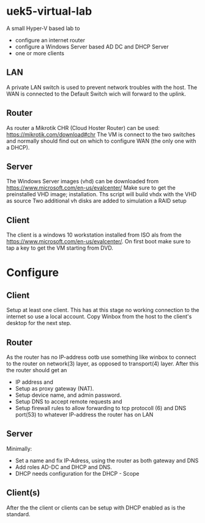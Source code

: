 # uek5-virtual-lab
A small Hyper-V based lab to 
* configure an internet router
* configure a Windows Server based AD DC and DHCP Server
* one or more clients

## LAN
A private LAN switch is used to prevent network troubles with the host. The WAN is connected to the Default Switch wich will forward to the uplink. 
## Router
As router a Mikrotik CHR (Cloud Hoster Router) can be used: https://mikrotik.com/download#chr
The VM is connect to the two switches and normally should find out on which to configure WAN (the only one with a DHCP).

## Server
The Windows Server images (vhd) can be downloaded from https://www.microsoft.com/en-us/evalcenter/ Make sure to get the preinstalled VHD image; installation. Ths script will build vhdx with the VHD as source
Two additional vh disks are added to simulation a RAID setup

## Client
The client is a windows 10 workstation installed from ISO als from the https://www.microsoft.com/en-us/evalcenter/. On first boot make sure to tap a key to get the VM starting from DVD.

# Configure
## Client
Setup at least one client. This has at this stage no working connection to the internet so use a local account. Copy Winbox from the host to the client's desktop for the next step.

## Router
As the router has no IP-address ootb use something like winbox to connect to the router on network(3) layer, as opposed to transport(4) layer. After this the router should get an 
* IP address and
* Setup as proxy gateway (NAT).
* Setup device name, and admin password.
* Setup DNS to accept remote requests and
* Setup firewall rules to allow forwarding to tcp protocoll (6) and DNS port(53) to whatever IP-address the router has on LAN

## Server
Minimally:
* Set a name and fix IP-Adress, using the router as both gateway and DNS
* Add roles AD-DC and DHCP and DNS. 
* DHCP needs configuration for the DHCP - Scope

## Client(s)
After the the client or clients can be setup with DHCP enabled as is the standard. 
